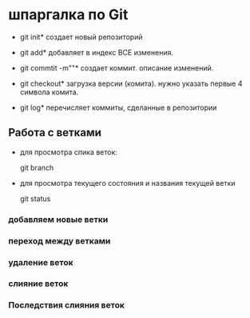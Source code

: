 # шпаргалка по Git

* git init*
создает новый репозиторий

* git add*
добавляет в индекс ВСЕ изменения.

* git commtit -m""*
создает коммит. описание изменений.

* git checkout*
загрузка версии (комита). нужно указать первые 4 символа комита.

* git log*
перечисляет коммиты, сделанные в репозитории

## Работа с ветками
* для просмотра спика веток:

    git branch

* для просмотра текущего состояния и названия текущей ветки

    git status

### добавляем новые ветки

### переход между ветками

### удаление веток

### слияние веток

### Последствия слияния веток